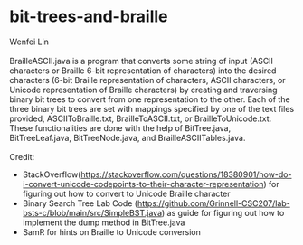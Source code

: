 # bit-trees-and-braille
Wenfei Lin<br><br>
BrailleASCII.java is a program that converts some string of input (ASCII characters or Braille 6-bit representation of characters) into the desired characters (6-bit Braille representation of characters, ASCII characters, or Unicode representation of Braille characters) by creating and traversing binary bit trees to convert from one representation to the other. Each of the three binary bit trees are set with mappings specified by one of the text files provided, ASCIIToBraille.txt, BrailleToASCII.txt, or BrailleToUnicode.txt. These functionalities are done with the help of BitTree.java, BitTreeLeaf.java, BitTreeNode.java, and BrailleASCIITables.java.<br><br>
Credit:<br>
- StackOverflow(https://stackoverflow.com/questions/18380901/how-do-i-convert-unicode-codepoints-to-their-character-representation) for figuring out how to convert to Unicode Braille character<br>
- Binary Search Tree Lab Code (https://github.com/Grinnell-CSC207/lab-bsts-c/blob/main/src/SimpleBST.java) as guide for figuring out how to implement the dump method in BitTree.java<br>
- SamR for hints on Braille to Unicode conversion
